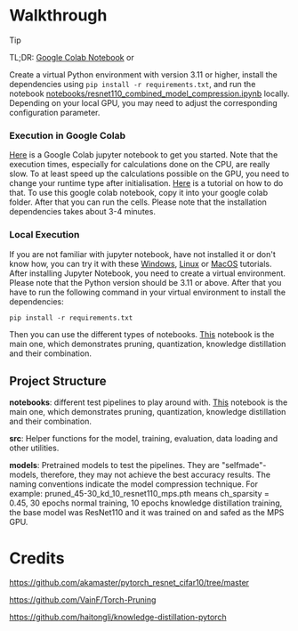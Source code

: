 # Walkthrough
> [!TIP]
> TL;DR: [Google Colab Notebook](https://colab.research.google.com/drive/16PizKU4S3kicK-MoaDQY8-Ufou3Msc_Y?usp=sharing) or
>
> Create a virtual Python environment with version 3.11 or higher, install the dependencies using `pip install -r requirements.txt`, and run the notebook [notebooks/resnet110_combined_model_compression.ipynb](https://github.com/ChrisKnaden/model-compression/blob/main/notebooks/resnet110_combined_model_compression.ipynb) locally. Depending on your local GPU, you may need to adjust the corresponding configuration parameter.

### Execution in Google Colab
[Here](https://colab.research.google.com/drive/16PizKU4S3kicK-MoaDQY8-Ufou3Msc_Y?usp=sharing) is a Google Colab jupyter notebook to get you started. Note that the execution times, especially for calculations done on the CPU, are really slow. To at least speed up the calculations possible on the GPU, you need to change your runtime type after initialisation. [Here](https://www.youtube.com/watch?v=-9CLfrZISRw) is a tutorial on how to do that. To use this google colab notebook, copy it into your google colab folder. After that you can run the cells. Please note that the installation dependencies takes about 3-4 minutes.


### Local Execution
If you are not familiar with jupyter notebook, have not installed it or don't know how, you can try it with these [Windows](https://www.youtube.com/watch?v=2WL-XTl2QYI), [Linux](https://www.digitalocean.com/community/tutorials/how-to-set-up-jupyter-notebook-with-python-3-on-ubuntu-18-04) or [MacOS](https://medium.com/@kishanck/virtual-environments-for-jupyter-notebooks-847b7a3b4da0) tutorials. After installing Jupyter Notebook, you need to create a virtual environment. Please note that the Python version should be 3.11 or above. After that you have to run the following command in your virtual environment to install the dependencies:

    pip install -r requirements.txt

Then you can use the different types of notebooks. [This](https://github.com/ChrisKnaden/model-compression/blob/main/notebooks/resnet110_combined_model_compression.ipynb) notebook is the main one, which demonstrates pruning, quantization, knowledge distillation and their combination. 

## Project Structure

**notebooks**: different test pipelines to play around with. [This](https://github.com/ChrisKnaden/model-compression/blob/main/notebooks/resnet110_combined_model_compression.ipynb) notebook is the main one, which demonstrates pruning, quantization, knowledge distillation and their combination. 

**src**: Helper functions for the model, training, evaluation, data loading and other utilities.

**models**: Pretrained models to test the pipelines. They are "selfmade"-models, therefore, they may not achieve the best accuracy results. The naming conventions indicate the model compression technique. For example: pruned_45-30_kd_10_resnet110_mps.pth means ch_sparsity = 0.45, 30 epochs normal training, 10 epochs knowledge distillation training, the base model was ResNet110 and it was trained on and safed as the MPS GPU.

# Credits

https://github.com/akamaster/pytorch_resnet_cifar10/tree/master

https://github.com/VainF/Torch-Pruning

https://github.com/haitongli/knowledge-distillation-pytorch
